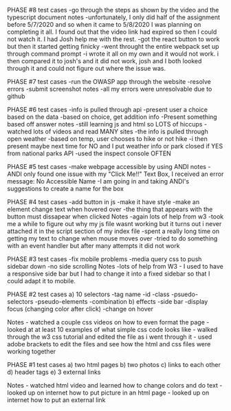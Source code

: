PHASE #8
    test cases
        -go through the steps as shown by the video and the typescript document
    notes
        -unfortunately, I only did half of the assignment before 5/7/2020 and so when it came to 5/8/2020 I was planning on completing it all. I found out that the video link had expired so then I could not watch it. I had Josh help me with the rest.
        -got the react button to work but then it started getting finicky
        -went throught the entire webpack set up through command prompt 
        -i wrote it all on my own and it would not work. i then compared it to josh's and it did not work, josh and I both looked through it and could not figure out where the issue was. 

PHASE #7
    test cases
        -run the OWASP app through the website
        -resolve errors
        -submit screenshot
    notes
        -all my errors were unresolvable due to github


PHASE #6
    test cases
        -info is pulled through api
        -present user a choice based on the data
        -based on choice, get addition info
        -Present something based off answer
    notes
        -still learning js and html so LOTS of hiccups
        -watched lots of videos and read MANY sites
        -the info is pulled through open weather
        -based on temp, user chooses to hike or not hike
        -i then present maybe next time for NO and I put weather info or park closed if YES from national parks API
        -used the inspect console OFTEN
        
PHASE #5
    test cases
        -make webpage accessible by using ANDI
    notes
        -ANDI only found one issue with my "Click Me!!" Text Box, I received an error message: No Accessible Name
        -I am going in and taking ANDI's suggestions to create a name for the box



PHASE #4
    test cases
        -add button in js
        -make it have style
        -make an element change text when hovered over
        -the thing that appears with the button must dissapear when clicked
    Notes
        -again lots of help from w3
        -took me a while to figure out why my js file wasnt working but it turns out i never attached it in the script section of my index file
        -spent a really long time on getting my text to change when mouse moves over
        -tried to do something with an event handler but after many attempts it did not work

PHASE #3
    test cases
        -fix mobile problems
        -media query css to push sidebar down
        -no side scrolling
    Notes
        -lots of help from W3
        - I used to have a responsive side bar but I had to change it into a fixed sidebar so that I could adapt it to mobile.


PHASE #2
   test cases
    a) 10 selectors
      -tag name
      -id
      -class
      -psuedo-selectors
      -pseudo-elements
      -combination
    b) effects
      -side bar
      -display focus (changing color after click)
      -change on hover
   
   Notes
     - watched a couple css videos on how to even format the page
     - looked at at least 10 examples of what simple css code looks like
     - walked through the w3 css tutorial and edited the file as i went through it
     - used adobe brackets to edit the files and see how the html and css files were 
      working together
     

PHASE #1
   test cases
    a) two html pages
    b) two photos
    c) links to each other
    d) header tags
    e) 3 external links
   
   Notes
     - watched html video and learned how to change colors and do text
     - looked up on internet how to put picture in an html page
     - looked up on internet how to put an external link
